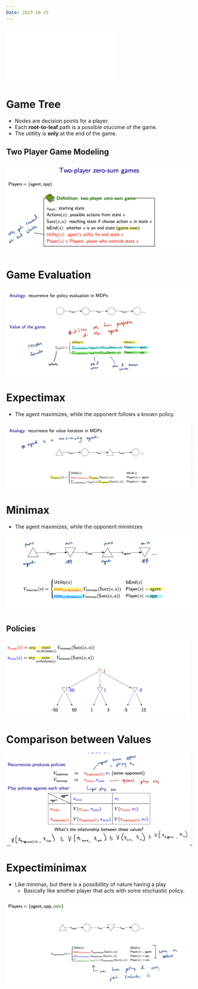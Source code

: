 ```yaml
---
Date: 2023-10-25
---
```

![Games_1](../../attachments/Games_1.pdf)

# Game Tree

- Nodes are decision points for a player.
- Each **root-to-leaf** path is a possible otucome of the game.
- The utitlity is **only** at the end of the game.

## Two Player Game Modeling

![Untitled 95.png](../../attachments/Untitled%2095.png)

# Game Evaluation

![Untitled 1 62.png](../../attachments/Untitled%201%2062.png)

# Expectimax

- The agent maximizes, while the opponent follows a known policy.

![Untitled 2 62.png](../../attachments/Untitled%202%2062.png)

# Minimax

- The agent maximizes, while the opponent minimizes

![Untitled 3 62.png](../../attachments/Untitled%203%2062.png)

## Policies

![Untitled 4 61.png](../../attachments/Untitled%204%2061.png)

# Comparison between Values

![Untitled 5 61.png](../../attachments/Untitled%205%2061.png)

# Expectiminimax

- Like minimax, but there is a possibillity of nature having a play
    - Basically like another player that acts with some stochastic policy.

![Untitled 6 60.png](../../attachments/Untitled%206%2060.png)